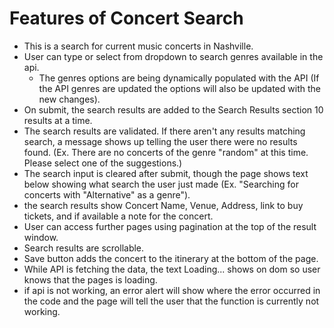 # Features of Concert Search

- This is a search for current music concerts in Nashville.
- User can type or select from dropdown to search genres available in the api.
    - The genres options are being dynamically populated with the API (If the API genres are updated the options will also be updated with the new changes).
- On submit, the search results are added to the Search Results section 10 results at a time.
- The search results are validated. If there aren't any results matching search, a message shows up telling the user there were no results found. (Ex. There are no concerts of the genre "random" at this time. Please select one of the suggestions.)
- The search input is cleared after submit, though the page shows text below showing what search the user just made (Ex. "Searching for concerts with "Alternative" as a genre").
- the search results show Concert Name, Venue, Address, link to buy tickets, and if available a note for the concert.
- User can access further pages using pagination at the top of the result window.
- Search results are scrollable.
- Save button adds the concert to the itinerary at the bottom of the page.
- While API is fetching the data, the text Loading... shows on dom so user knows that the pages is loading.
- if api is not working, an error alert will show where the error occurred in the code and the page will tell the user that the function is currently not working.
